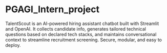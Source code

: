 # PGAGI_Intern_project
TalentScout is an AI-powered hiring assistant chatbot built with Streamlit and OpenAI. It collects candidate info, generates tailored technical questions based on declared tech stacks, and maintains conversational context to streamline recruitment screening. Secure, modular, and easy to deploy.
